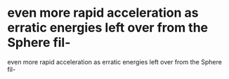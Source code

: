 # even more rapid acceleration as erratic energies left over from the Sphere fil-

even more rapid acceleration as erratic energies left over from the Sphere fil-